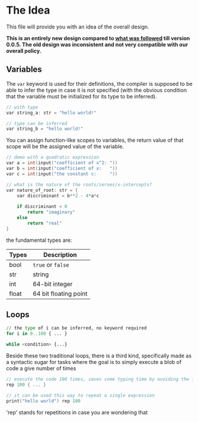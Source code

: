 # The Idea

This file will provide you with an idea of the overall design.

**This is an entirely new design compared to [what was followed](https://github.com/SwirlLang/Swirl/blob/main/old_spec.md) till version 0.0.5. The old design was inconsistent and not very compatible with our overall policy.**

## Variables
The `var` keyword is used for their definitions, the compiler is supposed to be able to infer the type in case it is not specified
(with the obvious condition that the variable must be initialized for its type to be inferred).
```c
// with type
var string_a: str = "hello world!" 

// type can be inferred
var string_b = "hello world!"
```

You can assign function-like scopes to variables, the return value of
that scope will be the assigned value of the variable.

```c
// demo with a quadratic expression
var a = int(input("coefficient of x^2: "))
var b = int(input("coefficient of x:   "))
var c = int(input("the constant c:     "))

// what is the nature of the roots/zeroes/x-intercepts?
var nature_of_root: str = {
    var discriminant = b**2 - 4*a*c
    
    if discriminant < 0
        return "imaginary"
    else
        return "real"
}
```

 the fundamental types are:

| Types | Description           |
|-------|-----------------------|
| bool  | `true` or `false`         |
| str   | string                | 
| int   | 64-bit integer        |
| float | 64 bit floating point |


## Loops
```py
// the type of i can be inferred, no keyword required
for i in 0..100 { ... }

while <condition> {...}
```
Beside these two traditional loops, there is a third kind, specifically made as a syntactic sugar
for tasks where the goal is to simply execute a blob of code a give number of times

```c
// execute the code 100 times, saves some typing time by avoiding the for loop
rep 100 { ... } 

// it can be used this way to repeat a single expression 
print("hello world") rep 100
```
'rep' stands for repetitions in case you are wondering that
